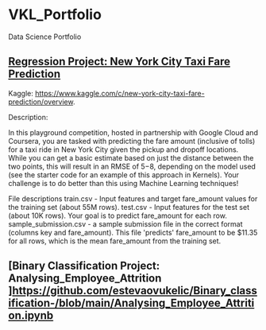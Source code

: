 # VKL_Portfolio
Data Science Portfolio

## [Regression Project: New York City Taxi Fare Prediction](https://github.com/estevaovukelic/Regressions/blob/main/New_York_City_Taxi_Fare_Prediction.ipynb)
Kaggle: https://www.kaggle.com/c/new-york-city-taxi-fare-prediction/overview.

Description:

In this playground competition, hosted in partnership with Google Cloud and Coursera, you are tasked with predicting the fare amount (inclusive of tolls) for a taxi ride in New York City given the pickup and dropoff locations. While you can get a basic estimate based on just the distance between the two points, this will result in an RMSE of $5-$8, depending on the model used (see the starter code for an example of this approach in Kernels). Your challenge is to do better than this using Machine Learning techniques!

File descriptions train.csv - Input features and target fare_amount values for the training set (about 55M rows). test.csv - Input features for the test set (about 10K rows). Your goal is to predict fare_amount for each row. sample_submission.csv - a sample submission file in the correct format (columns key and fare_amount). This file 'predicts' fare_amount to be $11.35 for all rows, which is the mean fare_amount from the training set.


## [Binary Classification Project: Analysing_Employee_Attrition ]https://github.com/estevaovukelic/Binary_classification-/blob/main/Analysing_Employee_Attrition.ipynb
